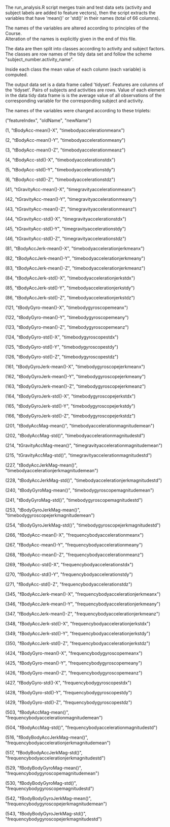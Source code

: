The run_analysis.R script merges train and test data sets (activity and subject labels
are added to feature vectors), then the script
extracts the variables that have 'mean()' or 'std()' in their names (total of 66 columns). 

The names of the variables are altered according to principles of the Course.  
Alteration of the names is explicitly given in the end of this file. 

The data are then split into classes according to activity and subject factors.  
The classes are row names of the tidy data set and follow the scheme "subject_number.activity_name".


Inside each class the mean value of each column (each variable) is computed.

The output data set is a data frame called 'tidyset'. Features are columns of the 'tidyset'. 
Pairs of subjects and activities are rows. Value of each element in the data tidy data frame is
is the average value of all observations of the   
corresponding variable for the corresponding subject and activity.  

 
The names of the variables were changed according to these triplets:

("featureIndex",		"oldName",		"newName")

(1,		"tBodyAcc-mean()-X",		"timebodyaccelerationmeanx")

(2,		"tBodyAcc-mean()-Y",		"timebodyaccelerationmeany")

(3,		"tBodyAcc-mean()-Z",		"timebodyaccelerationmeanz")

(4,		"tBodyAcc-std()-X",		"timebodyaccelerationstdx")

(5,		"tBodyAcc-std()-Y",		"timebodyaccelerationstdy")

(6,		"tBodyAcc-std()-Z",		"timebodyaccelerationstdz")

(41,		"tGravityAcc-mean()-X",		"timegravityaccelerationmeanx")

(42,		"tGravityAcc-mean()-Y",		"timegravityaccelerationmeany")

(43,		"tGravityAcc-mean()-Z",		"timegravityaccelerationmeanz")

(44,		"tGravityAcc-std()-X",		"timegravityaccelerationstdx")

(45,		"tGravityAcc-std()-Y",		"timegravityaccelerationstdy")

(46,		"tGravityAcc-std()-Z",		"timegravityaccelerationstdz")

(81,		"tBodyAccJerk-mean()-X",		"timebodyaccelerationjerkmeanx")

(82,		"tBodyAccJerk-mean()-Y",		"timebodyaccelerationjerkmeany")

(83,		"tBodyAccJerk-mean()-Z",		"timebodyaccelerationjerkmeanz")

(84,		"tBodyAccJerk-std()-X",		"timebodyaccelerationjerkstdx")

(85,		"tBodyAccJerk-std()-Y",		"timebodyaccelerationjerkstdy")

(86,		"tBodyAccJerk-std()-Z",		"timebodyaccelerationjerkstdz")

(121,		"tBodyGyro-mean()-X",		"timebodygyroscopemeanx")

(122,		"tBodyGyro-mean()-Y",		"timebodygyroscopemeany")

(123,		"tBodyGyro-mean()-Z",		"timebodygyroscopemeanz")

(124,		"tBodyGyro-std()-X",		"timebodygyroscopestdx")

(125,		"tBodyGyro-std()-Y",		"timebodygyroscopestdy")

(126,		"tBodyGyro-std()-Z",		"timebodygyroscopestdz")

(161,		"tBodyGyroJerk-mean()-X",		"timebodygyroscopejerkmeanx")

(162,		"tBodyGyroJerk-mean()-Y",		"timebodygyroscopejerkmeany")

(163,		"tBodyGyroJerk-mean()-Z",		"timebodygyroscopejerkmeanz")

(164,		"tBodyGyroJerk-std()-X",		"timebodygyroscopejerkstdx")

(165,		"tBodyGyroJerk-std()-Y",		"timebodygyroscopejerkstdy")

(166,		"tBodyGyroJerk-std()-Z",		"timebodygyroscopejerkstdz")

(201,		"tBodyAccMag-mean()",		"timebodyaccelerationmagnitudemean")

(202,		"tBodyAccMag-std()",		"timebodyaccelerationmagnitudestd")

(214,		"tGravityAccMag-mean()",		"timegravityaccelerationmagnitudemean")

(215,		"tGravityAccMag-std()",		"timegravityaccelerationmagnitudestd")

(227,		"tBodyAccJerkMag-mean()",		"timebodyaccelerationjerkmagnitudemean")

(228,		"tBodyAccJerkMag-std()",		"timebodyaccelerationjerkmagnitudestd")

(240,		"tBodyGyroMag-mean()",		"timebodygyroscopemagnitudemean")

(241,		"tBodyGyroMag-std()",		"timebodygyroscopemagnitudestd")

(253,		"tBodyGyroJerkMag-mean()",		"timebodygyroscopejerkmagnitudemean")

(254,		"tBodyGyroJerkMag-std()",		"timebodygyroscopejerkmagnitudestd")

(266,		"fBodyAcc-mean()-X",		"frequencybodyaccelerationmeanx")

(267,		"fBodyAcc-mean()-Y",		"frequencybodyaccelerationmeany")

(268,		"fBodyAcc-mean()-Z",		"frequencybodyaccelerationmeanz")

(269,		"fBodyAcc-std()-X",		"frequencybodyaccelerationstdx")

(270,		"fBodyAcc-std()-Y",		"frequencybodyaccelerationstdy")

(271,		"fBodyAcc-std()-Z",		"frequencybodyaccelerationstdz")

(345,		"fBodyAccJerk-mean()-X",		"frequencybodyaccelerationjerkmeanx")

(346,		"fBodyAccJerk-mean()-Y",		"frequencybodyaccelerationjerkmeany")

(347,		"fBodyAccJerk-mean()-Z",		"frequencybodyaccelerationjerkmeanz")

(348,		"fBodyAccJerk-std()-X",		"frequencybodyaccelerationjerkstdx")

(349,		"fBodyAccJerk-std()-Y",		"frequencybodyaccelerationjerkstdy")

(350,		"fBodyAccJerk-std()-Z",		"frequencybodyaccelerationjerkstdz")

(424,		"fBodyGyro-mean()-X",		"frequencybodygyroscopemeanx")

(425,		"fBodyGyro-mean()-Y",		"frequencybodygyroscopemeany")

(426,		"fBodyGyro-mean()-Z",		"frequencybodygyroscopemeanz")

(427,		"fBodyGyro-std()-X",		"frequencybodygyroscopestdx")

(428,		"fBodyGyro-std()-Y",		"frequencybodygyroscopestdy")

(429,		"fBodyGyro-std()-Z",		"frequencybodygyroscopestdz")

(503,		"fBodyAccMag-mean()",		"frequencybodyaccelerationmagnitudemean")

(504,		"fBodyAccMag-std()",		"frequencybodyaccelerationmagnitudestd")

(516,		"fBodyBodyAccJerkMag-mean()",		"frequencybodyaccelerationjerkmagnitudemean")

(517,		"fBodyBodyAccJerkMag-std()",		"frequencybodyaccelerationjerkmagnitudestd")

(529,		"fBodyBodyGyroMag-mean()",		"frequencybodygyroscopemagnitudemean")

(530,		"fBodyBodyGyroMag-std()",		"frequencybodygyroscopemagnitudestd")

(542,		"fBodyBodyGyroJerkMag-mean()",		"frequencybodygyroscopejerkmagnitudemean")

(543,		"fBodyBodyGyroJerkMag-std()",		"frequencybodygyroscopejerkmagnitudestd")



